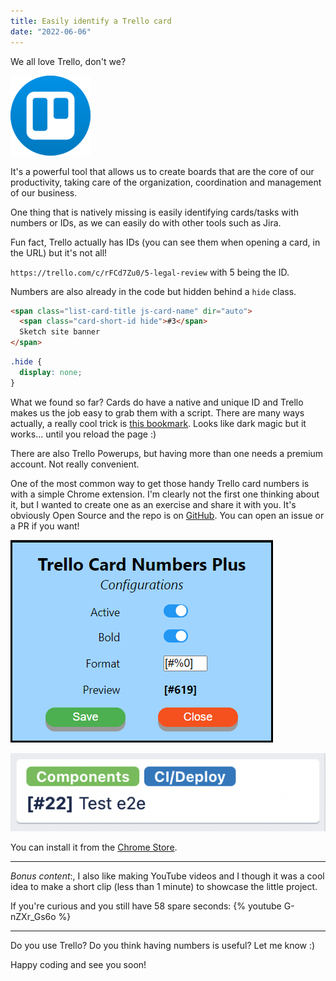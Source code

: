 ```yaml
---
title: Easily identify a Trello card
date: "2022-06-06"
---
```


We all love Trello, don't we?

![Trello Logo](./trello-logo.png)

It's a powerful tool that allows us to create boards that are the core of our productivity, taking care of the organization, coordination and management of our business.

One thing that is natively missing is easily identifying cards/tasks with numbers or IDs, as we can easily do with other tools such as Jira.

Fun fact, Trello actually has IDs (you can see them when opening a card, in the URL) but it's not all!

`https://trello.com/c/rFCd7Zu0/5-legal-review` with 5 being the ID.

Numbers are also already in the code but hidden behind a `hide` class.

```html
<span class="list-card-title js-card-name" dir="auto">
  <span class="card-short-id hide">#3</span>
  Sketch site banner
</span>
```

```css
.hide {
  display: none;
}
```

What we found so far? Cards do have a native and unique ID and Trello makes us the job easy to grab them with a script. There are many ways actually, a really cool trick is [this bookmark](<http://www.trello.org/bookmarklet.html?name=Show+Card+Numbers&desc=Show+card+numbers+on+the+front+of+the+card&js=(function()%7B$(%22.card-short-id%22).removeClass(%22hide%22)%7D)()>).
Looks like dark magic but it works... until you reload the page :)

There are also Trello Powerups, but having more than one needs a premium account. Not really convenient.

One of the most common way to get those handy Trello card numbers is with a simple Chrome extension. I'm clearly not the first one thinking about it, but I wanted to create one as an exercise and share it with you. It's obviously Open Source and the repo is on [GitHub](https://github.com/Balastrong/trello-card-numbers-plus). You can open an issue or a PR if you want!

![Extension Settings](./tcnp-settings.png)

![Card with Number](./tcnp-preview.png)

You can install it from the [Chrome Store](https://chrome.google.com/webstore/detail/trello-card-numbers-plus/ncibjlmfhjcjnphnpphgphbflpdpliei).

---

_Bonus content_:, I also like making YouTube videos and I though it was a cool idea to make a short clip (less than 1 minute) to showcase the little project.

If you're curious and you still have 58 spare seconds:
{% youtube G-nZXr_Gs6o %}

---

Do you use Trello? Do you think having numbers is useful? Let me know :)

Happy coding and see you soon!

